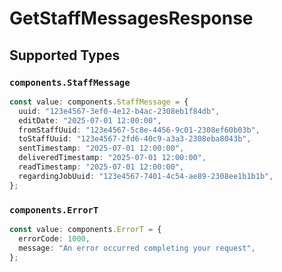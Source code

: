 # GetStaffMessagesResponse


## Supported Types

### `components.StaffMessage`

```typescript
const value: components.StaffMessage = {
  uuid: "123e4567-3ef0-4e12-b4ac-2308eb1f84db",
  editDate: "2025-07-01 12:00:00",
  fromStaffUuid: "123e4567-5c8e-4456-9c01-2308ef60b03b",
  toStaffUuid: "123e4567-2fd6-40c9-a3a3-2308eba8043b",
  sentTimestamp: "2025-07-01 12:00:00",
  deliveredTimestamp: "2025-07-01 12:00:00",
  readTimestamp: "2025-07-01 12:00:00",
  regardingJobUuid: "123e4567-7401-4c54-ae89-2308ee1b1b1b",
};
```

### `components.ErrorT`

```typescript
const value: components.ErrorT = {
  errorCode: 1000,
  message: "An error occurred completing your request",
};
```


